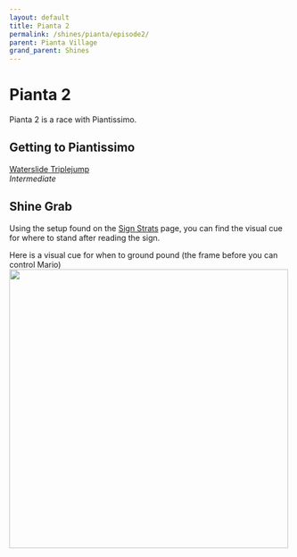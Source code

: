 ```yaml
---
layout: default 
title: Pianta 2
permalink: /shines/pianta/episode2/
parent: Pianta Village
grand_parent: Shines
---
```

# Pianta 2
Pianta 2 is a race with Piantissimo.

## Getting to Piantissimo  
[Waterslide Triplejump](https://www.youtube.com/watch?v=6RccwCAYZ60)  
*Intermediate*  

## Shine Grab  
Using the setup found on the [Sign Strats](https://smscommunity.github.io/sms-guide/techniques/signstrats/) page, you can find the visual cue for where to stand after reading the sign.  

Here is a visual cue for when to ground pound (the frame before you can control Mario)  
<img src="https://i.imgur.com/YGJIGZz.png" width="500">
